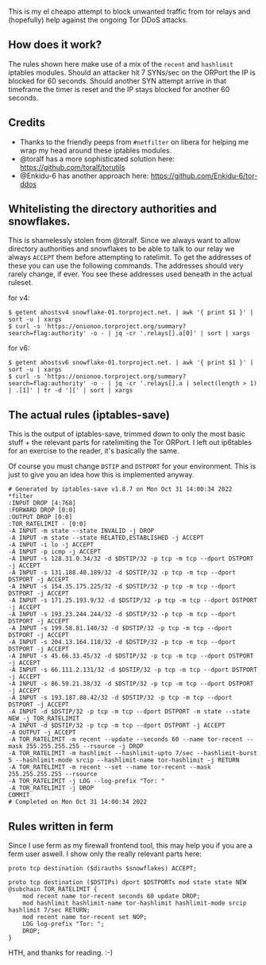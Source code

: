 This is my el cheapo attempt to block unwanted traffic from tor relays and (hopefully) help against the ongoing Tor DDoS attacks.

## How does it work?
The rules shown here make use of a mix of the `recent` and `hashlimit` iptables modules. Should an attacker hit 7 SYNs/sec on the ORPort the IP is blocked for 60 seconds. Should another SYN attempt arrive in that timeframe the timer is reset and the IP stays blocked for another 60 seconds.

## Credits
* Thanks to the friendly peeps from `#netfilter` on libera for helping me wrap my head around these iptables modules.
* @toralf has a more sophisticated solution here: https://github.com/toralf/torutils
* @Enkidu-6 has another approach here: https://github.com/Enkidu-6/tor-ddos

## Whitelisting the directory authorities and snowflakes.
This is shamelessly stolen from @toralf. Since we always want to allow directory authorities and snowflakes to be able to talk to our relay we always `ACCEPT` them before attempting to ratelimit. To get the addresses of these you can use the following commands. The addresses should very rarely change, if ever. You see these addresses used beneath in the actual ruleset.

for v4:
```
$ getent ahostsv4 snowflake-01.torproject.net. | awk '{ print $1 }' | sort -u | xargs
$ curl -s 'https://onionoo.torproject.org/summary?search=flag:authority' -o - | jq -cr '.relays[].a[0]' | sort | xargs
```

for v6:
```
$ getent ahostsv6 snowflake-01.torproject.net. | awk '{ print $1 }' | sort -u | xargs
$ curl -s 'https://onionoo.torproject.org/summary?search=flag:authority' -o - | jq -cr '.relays[].a | select(length > 1) | .[1]' | tr -d '][' | sort | xargs
```

## The actual rules (iptables-save)
This is the output of iptables-save, trimmed down to only the most basic stuff + the relevant parts for ratelimiting the Tor ORPort. I left out ip6tables for an exercise to the reader, it's basically the same.

Of course you must change `DSTIP` and `DSTPORT` for your environment. This is just to give you an idea how this is implemented anyway.


```
# Generated by iptables-save v1.8.7 on Mon Oct 31 14:00:34 2022
*filter
:INPUT DROP [4:768]
:FORWARD DROP [0:0]
:OUTPUT DROP [0:0]
:TOR_RATELIMIT - [0:0]
-A INPUT -m state --state INVALID -j DROP
-A INPUT -m state --state RELATED,ESTABLISHED -j ACCEPT
-A INPUT -i lo -j ACCEPT
-A INPUT -p icmp -j ACCEPT
-A INPUT -s 128.31.0.34/32 -d $DSTIP/32 -p tcp -m tcp --dport DSTPORT -j ACCEPT
-A INPUT -s 131.188.40.189/32 -d $DSTIP/32 -p tcp -m tcp --dport DSTPORT -j ACCEPT
-A INPUT -s 154.35.175.225/32 -d $DSTIP/32 -p tcp -m tcp --dport DSTPORT -j ACCEPT
-A INPUT -s 171.25.193.9/32 -d $DSTIP/32 -p tcp -m tcp --dport DSTPORT -j ACCEPT
-A INPUT -s 193.23.244.244/32 -d $DSTIP/32 -p tcp -m tcp --dport DSTPORT -j ACCEPT
-A INPUT -s 199.58.81.140/32 -d $DSTIP/32 -p tcp -m tcp --dport DSTPORT -j ACCEPT
-A INPUT -s 204.13.164.118/32 -d $DSTIP/32 -p tcp -m tcp --dport DSTPORT -j ACCEPT
-A INPUT -s 45.66.33.45/32 -d $DSTIP/32 -p tcp -m tcp --dport DSTPORT -j ACCEPT
-A INPUT -s 66.111.2.131/32 -d $DSTIP/32 -p tcp -m tcp --dport DSTPORT -j ACCEPT
-A INPUT -s 86.59.21.38/32 -d $DSTIP/32 -p tcp -m tcp --dport DSTPORT -j ACCEPT
-A INPUT -s 193.187.88.42/32 -d $DSTIP/32 -p tcp -m tcp --dport DSTPORT -j ACCEPT
-A INPUT -d $DSTIP/32 -p tcp -m tcp --dport DSTPORT -m state --state NEW -j TOR_RATELIMIT
-A INPUT -d $DSTIP/32 -p tcp -m tcp --dport DSTPORT -j ACCEPT
-A OUTPUT -j ACCEPT
-A TOR_RATELIMIT -m recent --update --seconds 60 --name tor-recent --mask 255.255.255.255 --rsource -j DROP
-A TOR_RATELIMIT -m hashlimit --hashlimit-upto 7/sec --hashlimit-burst 5 --hashlimit-mode srcip --hashlimit-name tor-hashlimit -j RETURN
-A TOR_RATELIMIT -m recent --set --name tor-recent --mask 255.255.255.255 --rsource
-A TOR_RATELIMIT -j LOG --log-prefix "Tor: "
-A TOR_RATELIMIT -j DROP
COMMIT
# Completed on Mon Oct 31 14:00:34 2022
```

## Rules written in ferm
Since I use ferm as my firewall frontend tool, this may help you if you are a ferm user aswell. I show only the really relevant parts here:
```
proto tcp destination ($dirauths $snowflakes) ACCEPT;

proto tcp destination ($DSTIPs) dport $DSTPORTs mod state state NEW @subchain TOR_RATELIMIT {
    mod recent name tor-recent seconds 60 update DROP;
    mod hashlimit hashlimit-name tor-hashlimit hashlimit-mode srcip hashlimit 7/sec RETURN;
    mod recent name tor-recent set NOP;
    LOG log-prefix "Tor: ";
    DROP;
}
```

HTH, and thanks for reading. :-)